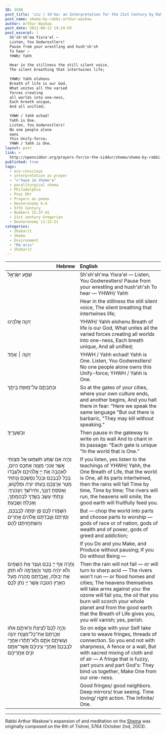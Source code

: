 ```yaml
---
ID: 3580
post_title: 'שמע | Sh’ma: an Interpretation for the 21st Century by Rabbi Arthur Waskow (2003)'
post_name: shema-by-rabbi-arthur-waskow
author: Arthur Waskow
post_date: 2011-08-12 19:24:59
post_excerpt: |
  Sh'sh'sh'ma Yisra'el —
  Listen, You Godwrestlers!
  Pause from your wrestling and hush'sh'sh
  To hear —
  YHWH/ Yahh
  
  Hear in the stillness the still silent voice,
  The silent breathing that intertwines life;
  
  YHWH/ Yahh elohenu
  Breath of life is our God,
  What unites all the varied
  forces creating
  all worlds into one-ness,
  Each breath unique,
  And all unified;
  
  YHWH / Yahh echad!
  Yahh is One.
  Listen, You Godwrestlers!
  No one people alone
  owns
  this Unify-force;
  YHWH / Yahh is One.
layout: post
link: >
  http://opensiddur.org/prayers-for/in-the-siddur/shema/shema-by-rabbi-arthur-waskow/
published: true
tags:
  - eco-conscious
  - interpretation as prayer
  - "v'haya im shemo'a"
  - paraliturgical shema
  - Philadelphia
  - Pnai Ohr
  - Prayers as poems
  - Deuteronomy 6:4
  - 57th Century
  - Numbers 15:37-41
  - 21st century Gregorian
  - Deuteronomy 11:13-21
categories:
  - Shaḥarit
  - Shema
  - Environment
  - "Ma'ariv"
  - Shaḥarit
---
```

<table style="margin-left: auto;margin-right: auto;" class="draggable">
<thead><tr><th id="x" style="text-align: right;">Hebrew</th><th style="text-align: left;">English</th></tr></thead>
<tbody>
<tr>
<td style="vertical-align:top;" width="46%">
<div class="liturgy"><span lang="he">
שְׁמַ֖ע יִשְׂרָאֵ֑ל
</span></div>
 </td>
  
 <td style="vertical-align:top;" width="53%">
<div class="english">
Sh'sh'sh'ma Yisra'el —
Listen, You Godwrestlers!
Pause from your wrestling and hush'sh'sh
To hear —
YHWH/ Yahh
</div></td>
</tr>


<tr>
 <td style="vertical-align:top;" width="46%">
 <div class="liturgy"><span lang="he">
 
</span></div>
 </td>
  
 <td style="vertical-align:top;" width="53%">
<div class="english">
Hear in the stillness the still silent voice,
The silent breathing that intertwines life;
</div></td>
</tr>


<tr>
 <td style="vertical-align:top;" width="46%">
 <div class="liturgy"><span lang="he">
 יְהוָ֥ה אֱלֹהֵ֖ינוּ 
</span></div>
 </td>
  
 <td style="vertical-align:top;" width="53%">
<div class="english">
YHWH/ Yahh elohenu
Breath of life is our God,
What unites all the varied
forces creating
all worlds into one-ness,
Each breath unique,
And all unified;
</div></td>
</tr>


<tr>
 <td style="vertical-align:top;" width="46%">
 <div class="liturgy"><span lang="he">
יְהוָ֥ה ׀ אֶחָֽד׃
</span></div>
 </td>
  
 <td style="vertical-align:top;" width="53%">
<div class="english">
YHWH / Yahh echad!
Yahh is One.
Listen, You Godwrestlers!
No one people alone
owns
this Unify-force;
YHWH / Yahh is One.
</div></td>
</tr>


<tr>
 <td style="vertical-align:top;" width="46%">
 <div class="liturgy"><span lang="he">
וּכְתַבְתָּ֛ם עַל־מְזוּזֹ֥ת בֵּיתֶ֖ךָ 
</span></div>
 </td>
  
 <td style="vertical-align:top;" width="53%">
<div class="english">
So at the gates of your cities,
where your own culture ends,
and another begins,
And you halt there in fear:
"Here we speak the same language
"But out there is barbaric,
"They may kill without speaking."
</div></td>
</tr>


<tr>
 <td style="vertical-align:top;" width="46%">
 <div class="liturgy"><span lang="he">
וּבִשְׁעָרֶֽיךָ׃
</span></div>
 </td>
  
 <td style="vertical-align:top;" width="53%">
<div class="english">
Then pause in the gateway to write on its wall
And to chant in its passage:
"Each gate is unique
"In the world that is One."
</div></td>
</tr>


<tr>
 <td style="vertical-align:top;" width="46%">
 <div class="liturgy"><span lang="he">
וְהָיָה אִם שָׁמֹעַ תִּשְׁמְעוּ 
אֶל מִצְוֹתַי 
אֲשֶׁר אָנֹכִי מְצַוֶּה אֶתְכֶם הַיּוֹם, 
לְאַהֲבָה אֶת יְיָ אֱלֹהֵיכֶם 
וּלְעָבְדוֹ בְּכָל לְבַבְכֶם וּבְכָל נַפְשְׁכֶם׃
וְנָתַתִּי מְטַר אַרְצְכֶם בְּעִתּוֹ יוֹרֶה וּמַלְקוֹשׁ, 
וְאָסַפְתָּ דְגָנֶךָ, 
וְתִירֹשְׁךָ וְיִצְהָרֶךָ: 
וְנָתַתִּי עֵשֶׂב בְּשָׂדְךָ לִבְהֶמְתֶּךָ, 
וְאָכַלְתָּ וְשָׂבָעְתָּ׃
</span></div>
 </td>
  
 <td style="vertical-align:top;" width="53%">
<div class="english">
If you listen, yes listen
to the teachings of YHWH/ Yahh,
the One Breath of Life,
that the world is One,
all its parts intertwined,
then the rains will fall
Time by time,
Time by time;
The rivers will run,
the heavens will smile,
the good earth will fruitfully feed you.
</div></td>
</tr>


<tr>
 <td style="vertical-align:top;" width="46%">
 <div class="liturgy"><span lang="he">
הִשָּׁמְרוּ לָכֶם 
פֶּן יִפְתֶּה לְבַבְכֶם, 
וְסַרְתֶּם 
וַעֲבַדְתֶּם אֱלֹהִים אֲחֵרִים 
וְהִשְׁתַּחֲוִיתֶם לָהֶם׃
</span></div>
 </td>
  
 <td style="vertical-align:top;" width="53%">
<div class="english">
But —
chop the world into parts
and choose parts to worship —
gods of race or of nation,
gods of wealth and of power,
gods of greed and addiction;
</div></td>
</tr>


<tr>
 <td style="vertical-align:top;" width="46%">
 <div class="liturgy"><span lang="he">
 
</span></div>
 </td>
  
 <td style="vertical-align:top;" width="53%">
<div class="english">
If you Do and you Make,
and Produce without pausing;
If you Do without Being —
</div></td>
</tr>


<tr>
 <td style="vertical-align:top;" width="46%">
 <div class="liturgy"><span lang="he">
וְחָרָה אַף יְיָ בָּכֶם וְעָצַר אֶת הַשָּׁמַיִם 
וְלֹא יִהְיֶה מָטָר 
וְהָאֲדָמָה 
לֹא תִתֵּן אֶת יְבוּלָהּ, 
וַאֲבַדְתֶּם מְהֵרָה 
מֵעַל הָאָרֶץ הַטֹּבָה 
אֲשֶׁר יְיָ נֹתֵן לָכֶם׃
</span></div>
 </td>
  
 <td style="vertical-align:top;" width="53%">
<div class="english">
Then the rain will not fall —
or will turn to sharp acid —
The rivers won't run —
or flood homes and cities;
The heavens themselves
will take arms against you:
the ozone will fail you,
the oil that you burn
will scorch your whole planet
and from the good earth
that the Breath of Life gives you,
you will vanish;
yes, perish.
</div></td>
</tr>


<tr>
 <td style="vertical-align:top;" width="46%">
 <div class="liturgy"><span lang="he">
וְהָיָ֣ה לָכֶם֮ לְצִיצִת֒ וּרְאִיתֶ֣ם אֹת֗וֹ וּזְכַרְתֶּם֙ אֶת־כָּל־מִצְוֺ֣ת יְהוָ֔ה וַעֲשִׂיתֶ֖ם אֹתָ֑ם וְלֹֽא־תָתֻ֜רוּ אַחֲרֵ֤י לְבַבְכֶם֙ וְאַחֲרֵ֣י עֵֽינֵיכֶ֔ם אֲשֶׁר־אַתֶּ֥ם זֹנִ֖ים אַחֲרֵיהֶֽם׃ 
</span></div>
 </td>
  
 <td style="vertical-align:top;" width="53%">
<div class="english">
So on edge with your Self
take care to weave fringes,
threads of connection.
So you end not with sharpness,
A fence or a wall,
But with sacred mixing
of cloth and of air —
A fringe that is fuzzy,
part yours and part God's:
They bind us together,
Make One from our one-ness.
</div></td>
</tr>


<tr>
 <td style="vertical-align:top;" width="46%">
 <div class="liturgy"><span lang="he">
</span></div>
 </td>
  
 <td style="vertical-align:top;" width="53%">
<div class="english">
Good fringes/ good neighbors.
Deep mirrors/ true seeing.
Time loving/ right action.
The Infinite/ One.
</div></td>
</tr>
</tbody></table>

<hr />

Rabbi Arthur Waskow's expansion of and meditation on the <a href="https://secure.wikimedia.org/wikipedia/en/wiki/Shema">Shema</a> was originally composed on the 6th of Tishrei, 5764 (October 2nd, 2003).